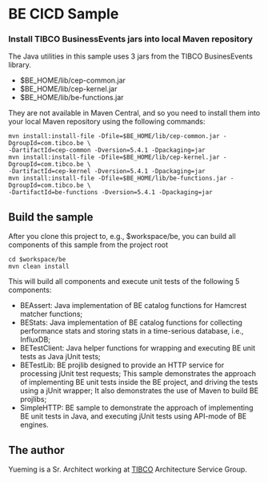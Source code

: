 # BE CICD Sample

### Install TIBCO BusinessEvents jars into local Maven repository

The Java utilities in this sample uses 3 jars from the TIBCO BusinesEvents library.

 - $BE_HOME/lib/cep-common.jar
 - $BE_HOME/lib/cep-kernel.jar
 - $BE_HOME/lib/be-functions.jar

They are not available in Maven Central, and so you need to install them into your local Maven repository using the following commands:

    mvn install:install-file -Dfile=$BE_HOME/lib/cep-common.jar -DgroupId=com.tibco.be \
    -DartifactId=cep-common -Dversion=5.4.1 -Dpackaging=jar
    mvn install:install-file -Dfile=$BE_HOME/lib/cep-kernel.jar -DgroupId=com.tibco.be \
    -DartifactId=cep-kernel -Dversion=5.4.1 -Dpackaging=jar
    mvn install:install-file -Dfile=$BE_HOME/lib/be-functions.jar -DgroupId=com.tibco.be \
    -DartifactId=be-functions -Dversion=5.4.1 -Dpackaging=jar

## Build the sample

After you clone this project to, e.g., $workspace/be, you can build all components of this sample from the project root

    cd $workspace/be
    mvn clean install

This will build all components and execute unit tests of the following 5 components:

 - BEAssert: Java implementation of BE catalog functions for Hamcrest matcher functions;
 - BEStats: Java implementation of BE catalog functions for collecting performance stats and storing stats in a time-serious database, i.e., InfluxDB;
 - BETestClient: Java helper functions for wrapping and executing BE unit tests as Java jUnit tests;
 - BETestLib: BE projlib designed to provide an HTTP service for processing jUnit test requests; This sample demonstrates the approach of implementing BE unit tests inside the BE project, and driving the tests using a jUnit wrapper;  It also demonstrates the use of Maven to build BE projlibs;
 - SimpleHTTP: BE sample to demonstrate the approach of implementing BE unit tests in Java, and executing jUnit tests using API-mode of BE engines.

## The author

Yueming is a Sr. Architect working at [TIBCO](http://www.tibco.com/) Architecture Service Group.
